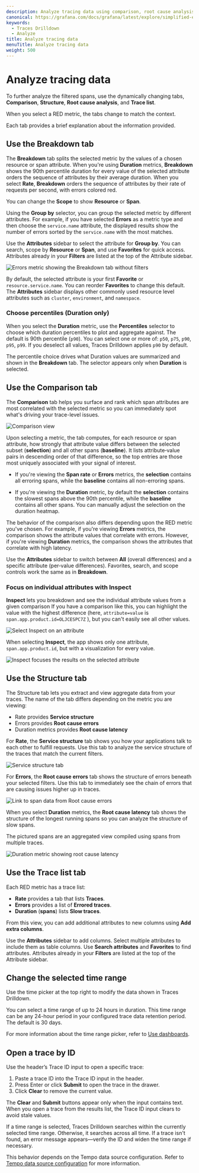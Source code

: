 ```yaml
---
description: Analyze tracing data using comparison, root cause analysis, and traces view to investigate trends and spikes.
canonical: https://grafana.com/docs/grafana/latest/explore/simplified-exploration/traces/intigate/analyze-tracing-data/
keywords:
  - Traces Drilldown
  - Analyze
title: Analyze tracing data
menuTitle: Analyze tracing data
weight: 500
---
```


# Analyze tracing data

To further analyze the filtered spans, use the dynamically changing tabs, **Comparison**, **Structure**, **Root cause analysis**, and **Trace list**.

When you select a RED metric, the tabs change to match the context.

Each tab provides a brief explanation about the information provided.

## Use the Breakdown tab

The **Breakdown** tab splits the selected metric by the values of a chosen resource or span attribute.
When you're using **Duration** metrics, **Breakdown** shows the 90th percentile duration for every value of the selected attribute orders the sequence of attributes by their average duration.
When you select **Rate**, **Breakdown** orders the sequence of attributes by their rate of requests per second, with errors colored red.

You can change the **Scope** to show **Resource** or **Span**.

Using the **Group by** selector, you can group the selected metric by different attributes.
For example, if you have selected **Errors** as a metric type and then choose the `service.name` attribute, the displayed results show the number of errors sorted by the `service.name` with the most matches.

Use the **Attributes** sidebar to select the attribute for **Group by**.
You can search, scope by **Resource** or **Span**, and use **Favorites** for quick access.
Attributes already in your **Filters** are listed at the top of the Attribute sidebar.

![Errors metric showing the **Breakdown** tab without filters](/media/docs/explore-traces/traces-drilldown-breakdown-tab-v1.2.png)

By default, the selected attribute is your first **Favorite** or `resource.service.name`.
You can reorder **Favorites** to change this default.
The **Attributes** sidebar displays other commonly used resource level attributes such as `cluster`, `environment`, and `namespace`.


### Choose percentiles (Duration only)

When you select the **Duration** metric, use the **Percentiles** selector to choose which duration percentiles to plot and aggregate against.
The default is 90th percentile (`p90`). You can select one or more of: `p50`, `p75`, `p90`, `p95`, `p99`.
If you deselect all values, Traces Drilldown applies `p90` by default.

The percentile choice drives what Duration values are summarized and shown in the **Breakdown** tab.
The selector appears only when **Duration** is selected.

## Use the Comparison tab

The **Comparison** tab helps you surface and rank which span attributes are most correlated with the selected metric so you can immediately spot what's driving your trace-level issues.

![Comparison view](/media/docs/explore-traces/traces-drilldown-root-spans-duration-comparison-tab-v1.2.png)

Upon selecting a metric, the tab computes, for each resource or span attribute, how strongly that attribute value differs between the selected subset (**selection**) and all other spans (**baseline**).
It lists attribute‑value pairs in descending order of that difference, so the top entries are those most uniquely associated with your signal of interest.

- If you're viewing the **Span rate** or **Errors** metrics, the **selection** contains all erroring spans, while the **baseline** contains all non-erroring spans.

- If you're viewing the **Duration** metric, by default the **selection** contains the slowest spans above the 90th percentile, while the **baseline** contains all other spans. You can manually adjust the selection on the duration heatmap.

The behavior of the comparison also differs depending upon the RED metric you've chosen.
For example, if you're viewing **Errors** metrics, the comparison shows the attribute values that correlate with errors.
However, if you're viewing **Duration** metrics, the comparison shows the attributes that correlate with high latency.

Use the **Attributes** sidebar to switch between **All** (overall differences) and a specific attribute (per‑value differences). Favorites, search, and scope controls work the same as in **Breakdown**.

### Focus on individual attributes with **Inspect**

**Inspect** lets you breakdown and see the individual attribute values from a given comparison
If you have a comparison like this, you can highlight the value with the highest difference (here, `attribute=value` is `span.app.product.id=OLJCESPC7Z` ), but you can't easily see all other values.

![Select Inspect on an attribute](/media/docs/explore-traces/traceas-drilldown-comparison-inspect-example.png)

When selecting **Inspect**, the app shows only one attribute, `span.app.product.id`, but with a visualization for every value.

![Inspect focuses the results on the selected attribute](/media/docs/explore-traces/traces-drilldown-comparison-inspect-post-select.png)

## Use the Structure tab

The Structure tab lets you extract and view aggregate data from your traces.
The name of the tab differs depending on the metric you are viewing:

* Rate provides **Service structure**
* Errors provides **Root cause errors**
* Duration metrics provides **Root cause latency**

For **Rate**, the **Service structure** tab shows you how your applications talk to each other to fulfill requests.
Use this tab to analyze the service structure of the traces that match the current filters.

![Service structure tab](/media/docs/explore-traces/traces-drilldown-span-rate-service-structure.png)

For **Errors**, the **Root cause errors** tab shows the structure of errors beneath your selected filters. Use this tab to immediately see the chain of errors that are causing issues higher up in traces.

![Link to span data from Root cause errors](/media/docs/explore-traces/traces-drilldown-errors-root-cause-errors.png)

When you select **Duration** metrics, the **Root cause latency** tab shows the structure of the longest running spans so you can analyze the structure of slow spans.

The pictured spans are an aggregated view compiled using spans from multiple traces.

![Duration metric showing root cause latency](/media/docs/explore-traces/traces-drilldown-traces-view-v1.2.png)

## Use the Trace list tab

Each RED metric has a trace list:

* **Rate** provides a tab that lists **Traces**.
* **Errors** provides a list of **Errored traces**.
* **Duration** (**spans**) lists **Slow traces**.

From this view, you can add additional attributes to new columns using **Add extra columns**.

Use the **Attributes** sidebar to add columns. Select multiple attributes to include them as table columns. Use **Search attributes** and **Favorites** to find attributes.
Attributes already in your **Filters** are listed at the top of the Attribute sidebar.

## Change the selected time range

Use the time picker at the top right to modify the data shown in Traces Drilldown.

You can select a time range of up to 24 hours in duration.
This time range can be any 24-hour period in your configured trace data retention period.
The default is 30 days.

For more information about the time range picker, refer to [Use dashboards](https://grafana.com/docs/grafana/<GRAFANA_VERSION>/dashboards/use-dashboards/#set-dashboard-time-range).

## Open a trace by ID

Use the header’s Trace ID input to open a specific trace:

1. Paste a trace ID into the Trace ID input in the header.
1. Press Enter or click **Submit** to open the trace in the drawer.
1. Click **Clear** to remove the current value.

The **Clear** and **Submit** buttons appear only when the input contains text. When you open a trace from the results list, the Trace ID input clears to avoid stale values.

If a time range is selected, Traces Drilldown searches within the currently selected time range. Otherwise, it searches across all time.
If a trace isn't found, an error message appears—verify the ID and widen the time range if necessary.

This behavior depends on the Tempo data source configuration. Refer to [Tempo data source configuration](https://grafana.com/docs/grafana/<GRAFANA_VERSION>/datasources/tempo/configure-tempo-data-source/) for more information.

